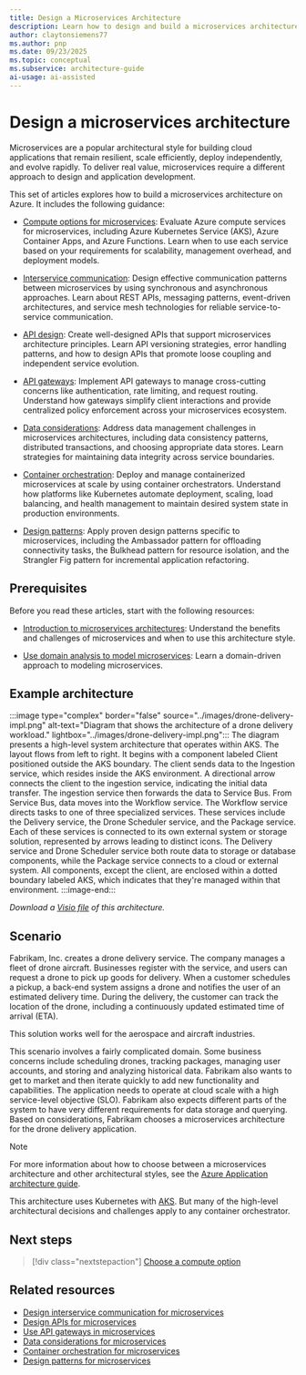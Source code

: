```yaml
---
title: Design a Microservices Architecture
description: Learn how to design and build a microservices architecture on Azure by following a reference implementation that illustrates best practices.
author: claytonsiemens77
ms.author: pnp
ms.date: 09/23/2025
ms.topic: conceptual
ms.subservice: architecture-guide
ai-usage: ai-assisted
---
```


# Design a microservices architecture

Microservices are a popular architectural style for building cloud applications that remain resilient, scale efficiently, deploy independently, and evolve rapidly. To deliver real value, microservices require a different approach to design and application development.

This set of articles explores how to build a microservices architecture on Azure. It includes the following guidance:

- [Compute options for microservices](./compute-options.md): Evaluate Azure compute services for microservices, including Azure Kubernetes Service (AKS), Azure Container Apps, and Azure Functions. Learn when to use each service based on your requirements for scalability, management overhead, and deployment models.

- [Interservice communication](./interservice-communication.yml): Design effective communication patterns between microservices by using synchronous and asynchronous approaches. Learn about REST APIs, messaging patterns, event-driven architectures, and service mesh technologies for reliable service-to-service communication.

- [API design](./api-design.yml): Create well-designed APIs that support microservices architecture principles. Learn API versioning strategies, error handling patterns, and how to design APIs that promote loose coupling and independent service evolution.

- [API gateways](./gateway.yml): Implement API gateways to manage cross-cutting concerns like authentication, rate limiting, and request routing. Understand how gateways simplify client interactions and provide centralized policy enforcement across your microservices ecosystem.

- [Data considerations](./data-considerations.yml): Address data management challenges in microservices architectures, including data consistency patterns, distributed transactions, and choosing appropriate data stores. Learn strategies for maintaining data integrity across service boundaries.

- [Container orchestration](./orchestration.yml): Deploy and manage containerized microservices at scale by using container orchestrators. Understand how platforms like Kubernetes automate deployment, scaling, load balancing, and health management to maintain desired system state in production environments.

- [Design patterns](./patterns.yml): Apply proven design patterns specific to microservices, including the Ambassador pattern for offloading connectivity tasks, the Bulkhead pattern for resource isolation, and the Strangler Fig pattern for incremental application refactoring.

## Prerequisites

Before you read these articles, start with the following resources:

- [Introduction to microservices architectures](../../guide/architecture-styles/microservices.md): Understand the benefits and challenges of microservices and when to use this architecture style.

- [Use domain analysis to model microservices](../model/domain-analysis.md): Learn a domain-driven approach to modeling microservices.

## Example architecture

:::image type="complex" border="false" source="../images/drone-delivery-impl.png" alt-text="Diagram that shows the architecture of a drone delivery workload." lightbox="../images/drone-delivery-impl.png":::
The diagram presents a high-level system architecture that operates within AKS. The layout flows from left to right. It begins with a component labeled Client positioned outside the AKS boundary. The client sends data to the Ingestion service, which resides inside the AKS environment. A directional arrow connects the client to the ingestion service, indicating the initial data transfer. The ingestion service then forwards the data to Service Bus. From Service Bus, data moves into the Workflow service. The Workflow service directs tasks to one of three specialized services. These services include the Delivery service, the Drone Scheduler service, and the Package service. Each of these services is connected to its own external system or storage solution, represented by arrows leading to distinct icons. The Delivery service and Drone Scheduler service both route data to storage or database components, while the Package service connects to a cloud or external system. All components, except the client, are enclosed within a dotted boundary labeled AKS, which indicates that they're managed within that environment.
:::image-end:::

*Download a [Visio file](https://arch-center.azureedge.net/design-microservice-drone-delivery-imp.vsdx) of this architecture.*

## Scenario

Fabrikam, Inc. creates a drone delivery service. The company manages a fleet of drone aircraft. Businesses register with the service, and users can request a drone to pick up goods for delivery. When a customer schedules a pickup, a back-end system assigns a drone and notifies the user of an estimated delivery time. During the delivery, the customer can track the location of the drone, including a continuously updated estimated time of arrival (ETA).

This solution works well for the aerospace and aircraft industries.

This scenario involves a fairly complicated domain. Some business concerns include scheduling drones, tracking packages, managing user accounts, and storing and analyzing historical data. Fabrikam also wants to get to market and then iterate quickly to add new functionality and capabilities. The application needs to operate at cloud scale with a high service-level objective (SLO). Fabrikam also expects different parts of the system to have very different requirements for data storage and querying. Based on considerations, Fabrikam chooses a microservices architecture for the drone delivery application.

> [!NOTE]
> For more information about how to choose between a microservices architecture and other architectural styles, see the [Azure Application architecture guide](../../guide/index.md).

This architecture uses Kubernetes with [AKS](/azure/aks/). But many of the high-level architectural decisions and challenges apply to any container orchestrator.

## Next steps

> [!div class="nextstepaction"]
> [Choose a compute option](./compute-options.md)

## Related resources

- [Design interservice communication for microservices](./interservice-communication.yml)
- [Design APIs for microservices](./api-design.yml)
- [Use API gateways in microservices](./gateway.yml)
- [Data considerations for microservices](./data-considerations.yml)
- [Container orchestration for microservices](./orchestration.yml)
- [Design patterns for microservices](./patterns.yml)
